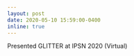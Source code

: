 ```yaml
---
layout: post
date: 2020-05-10 15:59:00-0400
inline: true
---
```


Presented GLITTER at IPSN 2020 (Virtual)
